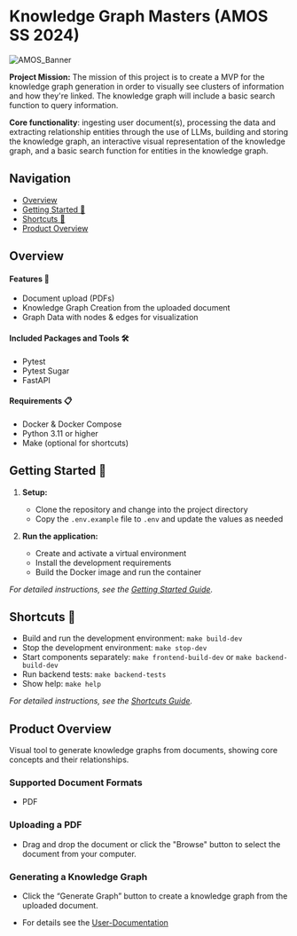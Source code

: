 # Knowledge Graph Masters (AMOS SS 2024)



![AMOS_Banner ](https://github.com/amosproj/amos2024ss05-knowledge-graph-extractor/assets/75223225/ea785a68-b484-43a0-ad36-fe79fbb47943)

<b>Project Mission:</b> The mission of this project is to create a MVP for the knowledge graph generation in order to visually see clusters of information and how they're linked. The knowledge graph will include a basic search function to query information.

<b>Core functionality</b>: ingesting user document(s), processing the data and extracting relationship entities through the use of LLMs, building and storing the knowledge graph, an interactive visual representation of the knowledge graph, and a basic search function for entities in the knowledge graph.

## Navigation

- [Overview](#overview)
- [Getting Started 🏁](#getting-started-)
- [Shortcuts 🔑](#shortcuts-)
- [Product Overview](#product-overview)

## Overview

#### Features 🚀

- Document upload (PDFs)
- Knowledge Graph Creation from the uploaded document
- Graph Data with nodes & edges for visualization

#### Included Packages and Tools 🛠️

- Pytest
- Pytest Sugar
- FastAPI

#### Requirements 📋

- Docker & Docker Compose
- Python 3.11 or higher
- Make (optional for shortcuts)

## Getting Started 🏁

1. **Setup:**
    - Clone the repository and change into the project directory
    - Copy the `.env.example` file to `.env` and update the values as needed

2. **Run the application:**
    - Create and activate a virtual environment
    - Install the development requirements
    - Build the Docker image and run the container

*For detailed instructions, see the [Getting Started Guide](Documentation/getting-started.md).*

## Shortcuts 🔑

- Build and run the development environment: `make build-dev`
- Stop the development environment: `make stop-dev`
- Start components separately: `make frontend-build-dev` or `make backend-build-dev`
- Run backend tests: `make backend-tests`
- Show help: `make help`

*For detailed instructions, see the [Shortcuts Guide](Documentation/shortcuts.md).*

## Product Overview

Visual tool to generate knowledge graphs from documents, showing core concepts and their relationships.

### Supported Document Formats

- PDF

### Uploading a PDF

- Drag and drop the document or click the "Browse" button to select the document from your computer.

### Generating a Knowledge Graph

- Click the “Generate Graph” button to create a knowledge graph from the uploaded document.

* For details see the [User-Documentation](https://github.com/amosproj/amos2024ss05-knowledge-graph-extractor/wiki/User-Documentation)
